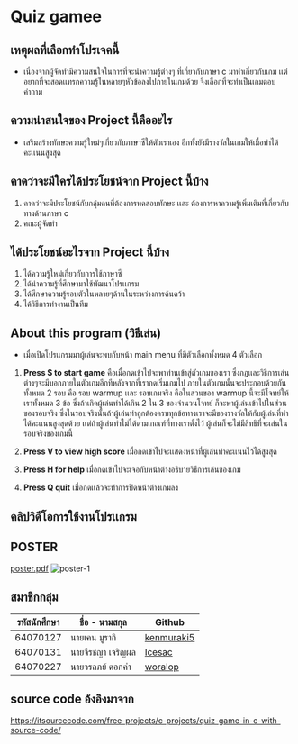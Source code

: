 # Quiz gamee
## เหตุผลที่เลือกทำโปรเจคนี้
  - เนื่องจากผู้จัดทำมีความสนใจในการที่จะนำความรู้ต่างๆ ที่เกี่ยวกับภาษา c มาทำเกี่ยวกับเกม เเต่อยากที่จะสอดเเทรกความรู้ในหลายๆหัวข้อลงไปภายในเกมด้วย จึงเลือกที่จะทำเป็นเกมตอบคำถาม
  
## ความน่าสนใจของ Project นี้คืออะไร
  - เสริมสร้างทักษะความรู้ใหม่ๆเกี่ยวกับภาษาซีให้ตัวเราเอง อีกทั้งยังมีรางวัลในเกมให้เมื่อทำได้คะเเนนสูงสุด

## คาดว่าจะมีใครได้ประโยชน์จาก Project นี้บ้าง
  1. คาดว่าจะมีประโยชน์กับกลุ่มคนที่ต้องการทดสอบทักษะ เเละ ต้องการหาความรู้เพิ่มเติมที่เกี่ยวกับทางด้านภาษา c  
  2. คณะผู้จัดทำ 

## ได้ประโยชน์อะไรจาก Project นี้บ้าง
  1. ได้ความรู้ใหม่เกี่ยวกับการใช้ภาษาซี  
  2. ได้นำความรู้ที่ศึกษามาใช้พัฒนาโปรเเกรม  
  3. ได้ศึกษาความรู้รอบตัวในหลายๆด้านในระหว่างการค้นคว้า  
  4. ได้วิธีการทำงานเป็นทีม  

## About this program (วิธีเล่น)  
- เมื่อเปิดโปรเเกรมมาผู้เล่นจะพบกับหน้า main menu ที่มีตัวเลือกทั้งหมด 4 ตัวเลือก    

1) **Press S to start game** คือเมื่อกดเข้าไปจะพาท่านเข้าสู่ตัวเกมของเรา ซึ่งกฎเเละวิธีการเล่นต่างๆจะมีบอกภายในตัวเกมอีกทีหลังจากที่เรากดเริ่มเกมไป ภายในตัวเกมนั้นจะประกอบด้วยกันทั้งหมด 2 รอบ คือ รอบ warmup เเละ รอบเกมจริง คือในส่วนของ warmup นี้จะมีโจทย์ให้เราทั้งหมด 3 ข้อ ซึ่งถ้าเกิดผู้เล่นทำได้เกิน 2 ใน 3 ของจำนวนโจทย์ ก็จะพาผู้เล่นเข้าไปในส่วนของรอบจริง ซึ่งในรอบจริงนั้นถ้าผู้เล่นทำถูกต้องครบทุกข้อทางเราจะมีของรางวัลให้กับผู้เล่นที่ทำได้คะเเนนสูงสุดด้วย เเต่ถ้าผู้เล่นทำไม่ได้ตามเกณฑ์ที่ทางเราตั้งไว้ ผู้เล่นก็จะไม่มีสิทธิที่จะเล่นในรอบจริงของเกมนี้

2) **Press V to view high score** เมื่อกดเข้าไปจะเเสดงหน้าที่ผู้เล่นทำคะเเนนไว้ได้สูงสุด  

3) **Press H for help** เมื่อกดเข้าไปจะเจอกับหน้าต่างอธิบายวิธีการเล่นของเกม  

4) **Press Q quit** เมื่อกดเเล้วจะทำการปิดหน้าต่างเกมลง

## คลิปวิดีโอการใช้งานโปรเเกรม

## POSTER
[poster.pdf](https://github.com/Kenmuraki5/project-compro/files/8652273/poster.pdf)
![poster-1](https://user-images.githubusercontent.com/89627339/167426107-bdccefc4-0cf0-4e8a-9020-cabe9d9e6641.png)




## สมาชิกกลุ่ม
|  รหัสนักศึกษา  |    ชื่อ - นามสกุล   |     Github    |
| ----------- | -------------    |-------------  |
|   64070127  |  นายเคน มูรากิ     |[kenmuraki5](https://github.com/Kenmuraki5)|
|   64070131  |  นายจีรชญา เจริญผล |[Icesac](https://github.com/IceSac)|
|   64070227  |  นายวรลภย์ ดอกคํา  |[woralop](https://github.com/woralop)|

## source code อ้งอิงมาจาก
https://itsourcecode.com/free-projects/c-projects/quiz-game-in-c-with-source-code/

